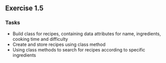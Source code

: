 ## Exercise 1.5

### Tasks

- Build class for recipes, containing data attributes for name, ingredients, cooking time and difficulty
- Create and store recipes using class method
- Using class methods to search for recipes according to specific ingredients
